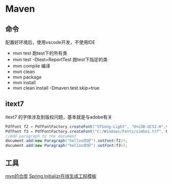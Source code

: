 # Maven

## 命令
配置好环境后，使用vscode开发，不使用IDE
- mvn test 跑test下的所有类
- mvn test -Dtest=ReportTest 跑test下指定的类
- mvn compile 编译
- mvn clean
- mvn package
- mvn install
- mvn clean install -Dmaven.test.skip=true 

## itext7

itext7 的字体涉及到版权问题，基本就是与adobe有关

```java
PdfFont f2 = PdfFontFactory.createFont("STSong-Light", "UniGB-UCS2-H",true);
PdfFont f3 = PdfFontFactory.createFont("C:/Windows/Fonts/simhei.ttf", PdfEncodings.IDENTITY_H,true);
//Add paragraph to the document
document.add(new Paragraph("hellos你好").setFont(f2));
document.add(new Paragraph("hellos你好").setFont(f3));
```

## 工具
[mvn的仓库](https://mvnrepository.com/)
[ Spring Initializr在线生成工程模板](https://start.spring.io/)